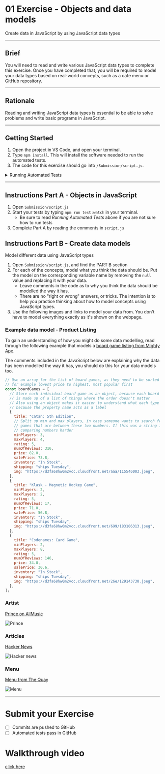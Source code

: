 # 01 Exercise - Objects and data models

Create data in JavaScript by using JavaScript data types

---

## Brief

You will need to read and write various JavaScript data types to complete this exercise. Once you have completed that, you will be required to model your data types based on real-world concepts, such as a cafe menu or GitHub repository.

---

## Rationale

Reading and writing JavaScript data types is essential to be able to solve problems and write basic programs in JavaScript.

---

## Getting Started

1. Open the project in VS Code, and open your terminal.
2. Type `npm install`. This will install the software needed to run the automated tests.
3. The code for this exercise should go into `/Submission/script.js`.

<details>
  <summary>
   Running Automated Tests
  </summary>

This exercise has automated tests that check your work for correctness. This is similar to how freeCodeCamp tests your code before you can proceed to the next exercise.

These tests will be run when you submit your work.

**Install dependencies needed to run tests**

To start the tests, open your terminal in VS Code for this exercise, and type the following:

```bash
npm install
```

You only have to do this once.

**Starting the tests and keeping them running**

You can have the tests running as you write your code. Every time you save your `script.js` file, the tests will rerun. It will be your job to make the tests pass, one by one. To start the tests in watch mode, type the following into your terminal:

```bash
npm run test:watch
```

To stop the tests, type `control` + `c` in your terminal.

Watch this [example video of running tests](https://vimeo.com/440650789/c09e688f9b) to see how it works

**Running the tests on-demand**

If you want to run the tests on-demand, you can type the following into your terminal:

```bash
npm test
```

</details>

---

## Instructions Part A - Objects in JavaScript

1. Open `Submission/script.js`
2. Start your tests by typing `npm run test:watch` in your terminal.
   - Be sure to read _Running Automated Tests_ above if you are not sure how to run tests
3. Complete Part A by reading the comments in `script.js`

## Instructions Part B - Create data models

Model different data using JavaScript types

1.  Open `Submission/script.js`, and find the PART B section
2.  For each of the concepts, model what you think the data should be. Put the model on the corresponding variable name by removing the `null` value and replacing it with your data.
    - Leave comments in the code as to why you think the data should be modelled the way it has.
    - There are no "right or wrong" answers, or tricks. The intention is to help you practice thinking about how to model concepts using JavaScript types.
3.  Use the following images and links to model your data from. You don't have to model everything exactly as it's shown on the webpage.

### Example data model - Product Listing

To gain an understanding of how you might do some data modelling, read through the following example that models a [board game listing from Mighty Ape](https://www.mightyape.co.nz/toys/board-games/family-games/all?sort=1&q=stock%7Einstock&page=1).

The comments included in the JavaScript below are explaining why the data has been modelled the way it has, you should do this for your data models too.

```js
// Use an array for the list of board games, as they need to be sorted in a particular order,
// for example lowest price to highest, most popular first
const boardGames = [
  // Store each individual board game as an object, because each board game
  // is made up of a list of things where the order doesn't matter
  // Also using an object makes it easier to understand what each type of data is
  // because the property name acts as a label
  {
    title: "Catan: 5th Edition",
    // Split up min and max players, in case someone wants to search for
    // games that are between these two numbers. If this was a string it would make
    // comparing numbers harder
    minPlayers: 3,
    maxPlayers: 4,
    rating: 5,
    numOfReviews: 310,
    price: 82.0,
    salePrice: 73.8,
    inventory: "In Stock",
    shipping: "ships Tuesday",
    img: "https://d3fa68hw0m2vcc.cloudfront.net/aaa/115546003.jpeg",
  },
  {
    title: "Klask - Magnetic Hockey Game",
    minPlayers: 2,
    maxPlayers: 2,
    rating: 5,
    numOfReviews: 17,
    price: 71.0,
    salePrice: 56.8,
    inventory: "In Stock",
    shipping: "ships Tuesday",
    img: "https://d3fa68hw0m2vcc.cloudfront.net/699/183106313.jpeg",
  },
  {
    title: "Codenames: Card Game",
    minPlayers: 2,
    maxPlayers: 8,
    rating: 5,
    numOfReviews: 146,
    price: 34.0,
    salePrice: 30.6,
    inventory: "In Stock",
    shipping: "ships Tuesday",
    img: "https://d3fa68hw0m2vcc.cloudfront.net/26e/129143730.jpeg",
  },
];
```

### Artist

[Prince on AllMusic](https://www.allmusic.com/artist/prince-mn0000361393/discography)

![Prince](docs/artist.png)

### Articles

[Hacker News](https://news.ycombinator.com/)

![Hacker news](docs/articles.png)

### Menu

[Menu from The Quay](https://www.thequaykitchen.co.nz/menu/menus)

![Menu](docs/menu.png)

---

# Submit your Exercise

- [ ] Commits are pushed to GitHub
- [ ] Automated tests pass in GitHub

# Walkthrough video
[click here](https://www.loom.com/share/3be50b8c40f84a5aba95bc6e8c001096)
